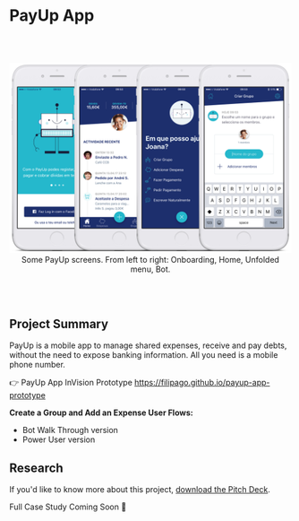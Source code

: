 # PayUp App

<br></br>
<p align="center">
<img src="https://raw.githubusercontent.com/FilipaGo/payup-app-prototype/master/_images_readme/payup_comp.jpg" width="1000" />
Some PayUp screens. From left to right: Onboarding, Home, Unfolded menu, Bot.
</p>
<br></br>

## Project Summary

PayUp is a mobile app to manage shared expenses, receive and pay debts, without the need to
expose banking information. All you need is a mobile phone number.

👉 PayUp App InVision Prototype https://filipago.github.io/payup-app-prototype

**Create a Group and Add an Expense User Flows:**

* Bot Walk Through version
* Power User version

## Research

If you'd like to know more about this project, [download the Pitch Deck](https://github.com/FilipaGo/payup-app-prototype-principle/raw/master/_docs_readme/pitch_payup.key).

Full Case Study Coming Soon 🚧
